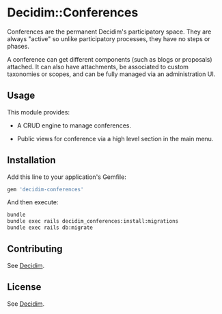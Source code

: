 # Decidim::Conferences

Conferences are the permanent Decidim's participatory space. They are always
"active" so unlike participatory processes, they have no steps or phases.

A conference can get different components (such as blogs or proposals) attached.
It can also have attachments, be associated to custom taxonomies or scopes, and
can be fully managed via an administration UI.

## Usage

This module provides:

* A CRUD engine to manage conferences.

* Public views for conference via a high level section in the main menu.

## Installation

Add this line to your application's Gemfile:

```ruby
gem 'decidim-conferences'
```

And then execute:

```bash
bundle
bundle exec rails decidim_conferences:install:migrations
bundle exec rails db:migrate
```

## Contributing

See [Decidim](https://github.com/decidim/decidim).

## License

See [Decidim](https://github.com/decidim/decidim).
